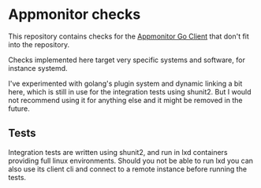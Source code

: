 # Appmonitor checks

This repository contains checks for the [Appmonitor Go Client](https://github.com/sleepycrew/appmonitor-client) that don't fit into the repository.

Checks implemented here target very specific systems and software, for instance systemd.

I've experimented with golang's plugin system and dynamic linking a bit here, which is still in use for the integration tests using shunit2. But I would not recommend using it for anything else and it might be removed in the future.

## Tests
Integration tests are written using shunit2, and run in lxd containers providing full linux environments. Should you not be able to run lxd you can also use its client cli and connect to a remote instance before running the tests.